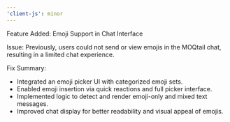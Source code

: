```yaml
---
'client-js': minor
---
```


Feature Added: Emoji Support in Chat Interface

Issue:
Previously, users could not send or view emojis in the MOQtail chat, resulting in a limited chat experience.

Fix Summary:

- Integrated an emoji picker UI with categorized emoji sets.
- Enabled emoji insertion via quick reactions and full picker interface.
- Implemented logic to detect and render emoji-only and mixed text messages.
- Improved chat display for better readability and visual appeal of emojis.
